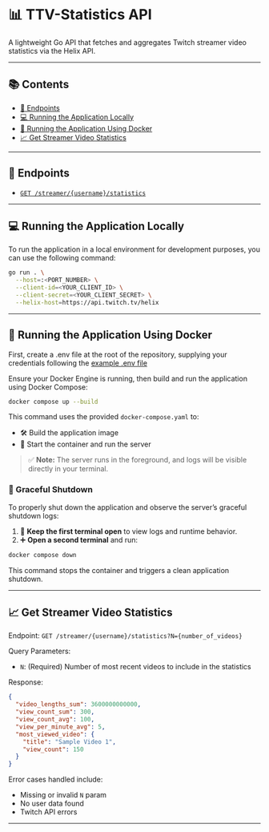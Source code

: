 # 📊 TTV-Statistics API

A lightweight Go API that fetches and aggregates Twitch streamer video statistics via the Helix API.

---

## 📚 Contents

* [📌 Endpoints](#endpoints)
* [💻 Running the Application Locally](#running-the-application-locally)
* [🐳 Running the Application Using Docker](#-running-the-application-using-docker)
* [📈 Get Streamer Video Statistics](#get-streamer-video-statistics)

---

## 📌 Endpoints

* [`GET /streamer/{username}/statistics`](#get-streamer-video-statistics)

---

## 💻 Running the Application Locally

To run the application in a local environment for development purposes, you can use the following command:

```bash
go run . \
  --host=:<PORT_NUMBER> \
  --client-id=<YOUR_CLIENT_ID> \
  --client-secret=<YOUR_CLIENT_SECRET> \
  --helix-host=https://api.twitch.tv/helix
```

---

## 🐳 Running the Application Using Docker

First, create a .env file at the root of the repository, supplying your credentials following the [example .env file](.env.example)

Ensure your Docker Engine is running, then build and run the application using Docker Compose:

```bash
docker compose up --build
```

This command uses the provided `docker-compose.yaml` to:

* 🛠️ Build the application image
* 🚀 Start the container and run the server

> ✅ **Note:** The server runs in the foreground, and logs will be visible directly in your terminal.

### 🔻 Graceful Shutdown

To properly shut down the application and observe the server’s graceful shutdown logs:

1. 💾 **Keep the first terminal open** to view logs and runtime behavior.
2. ➕ **Open a second terminal** and run:

```bash
docker compose down
```

This command stops the container and triggers a clean application shutdown.

---

## 📈 Get Streamer Video Statistics

Endpoint:
`GET /streamer/{username}/statistics?N={number_of_videos}`

Query Parameters:

* `N`: (Required) Number of most recent videos to include in the statistics

Response:

```json
{
  "video_lengths_sum": 3600000000000,
  "view_count_sum": 300,
  "view_count_avg": 100,
  "view_per_minute_avg": 5,
  "most_viewed_video": {
    "title": "Sample Video 1",
    "view_count": 150
  }
}
```

Error cases handled include:

* Missing or invalid `N` param
* No user data found
* Twitch API errors

---

